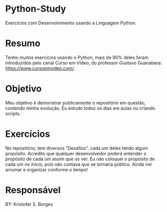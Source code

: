 # Python-Study
Exercícios com Desenvolvimento usando a Linguagem Python.

# Resumo
Tenho muitos exercícios usando o Python, mais de 90% deles foram introduzidos pelo canal Curso em Vídeo, do professor Gustavo Guanabara: https://www.cursoemvideo.com/.

# Objetivo
Meu objetivo é demonstrar publicamente o repositório em questão, contendo minha evolução. Eu estudo todos os dias em aulas ou criando scripts.

# Exercícios
No repositório, tem diversos "Desafios", cada um deles tendo algum propósito. Acredito que qualquer desenvolvedor poderá entender o propósito de cada um assim que os ver. Eu não coloquei o propósito de cada um no início, pois não contava que se tornaria público. Ainda irei arrumar e organizar conforme o tempo!

# Responsável
BY: Kristofer S. Borges
